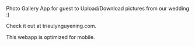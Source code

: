 Photo Gallery App for guest to Upload/Download pictures from our wedding :)

Check it out at trieulynguyening.com. 

This webapp is optimized for mobile.
